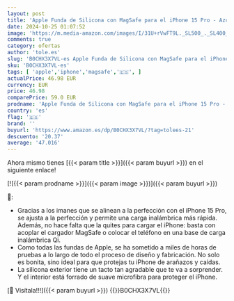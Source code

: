 ```yaml
---
layout: post
title: 'Apple Funda de Silicona con MagSafe para el iPhone 15 Pro - Azul tempestad '
date: 2024-10-25 01:07:52
image: 'https://m.media-amazon.com/images/I/31U+rVwFT9L._SL500_._SL400_.jpg'
comments: true
category: ofertas
author: 'tole.es'
slug: 'B0CHX3X7VL-es Apple Funda de Silicona con MagSafe para el iPhone 15 Pro...'
sku: 'B0CHX3X7VL-es'
tags: [ 'apple','iphone','magsafe','🇪🇸', ]
actualPrice: 46.98 EUR
currency: EUR
price: 46.98
comparePrice: 59.0 EUR
prodname: 'Apple Funda de Silicona con MagSafe para el iPhone 15 Pro - Azul tempestad '
country: 'es'
flag: '🇪🇸'
brand: ''
buyurl: 'https://www.amazon.es/dp/B0CHX3X7VL/?tag=tolees-21'
descuento: '20.37'
average: '47.016'
---
```


Ahora mismo tienes [{{< param title >}}]({{< param buyurl >}}) en el siguiente enlace!

[![{{< param prodname >}}]({{< param image >}})]({{< param buyurl >}})

🔎:

- Gracias a los imanes que se alinean a la perfección con el iPhone 15 Pro, se ajusta a la perfección y permite una carga inalámbrica más rápida. Además, no hace falta que la quites para cargar el iPhone: basta con acoplar el cargador MagSafe o colocar el teléfono en una base de carga inalámbrica Qi.
- Como todas las fundas de Apple, se ha sometido a miles de horas de pruebas a lo largo de todo el proceso de diseño y fabricación. No solo es bonita, sino ideal para que protejas tu iPhone de arañazos y caídas.
- La silicona exterior tiene un tacto tan agradable que te va a sorprender. Y el interior está forrado de suave microfibra para proteger el iPhone.

[🛒 Visítala!!!]({{< param buyurl >}})
{{<world>}}B0CHX3X7VL{{</world>}}
